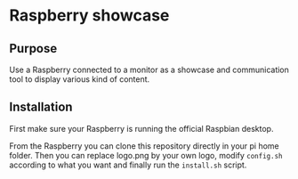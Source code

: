 # Raspberry showcase

## Purpose

Use a Raspberry connected to a monitor as a showcase and communication tool to display various kind of content.

## Installation

First make sure your Raspberry is running the official Raspbian desktop.

From the Raspberry you can clone this repository directly in your pi home folder.
Then you can replace logo.png by your own logo, modify `config.sh` according to what you want and finally run the `install.sh` script.
